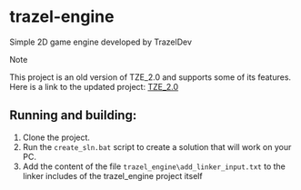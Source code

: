 # trazel-engine
Simple 2D game engine developed by TrazelDev

> [!Note]
> This project is an old version of TZE_2.0 and supports some of its features. Here is a link to the updated project:
> [TZE_2.0](https://github.com/TrazelDev/TZE_2.0 "Visit TZE_2.0, the updated project")

## Running and building:
1. Clone the project.
2. Run the `create_sln.bat` script to create a solution that will work on your PC.
3. Add the content of the file `trazel_engine\add_linker_input.txt` to the linker includes of the trazel_engine project itself
